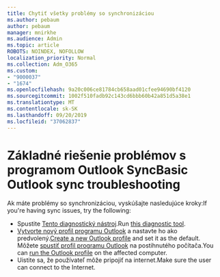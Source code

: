 ```yaml
---
title: Chytiť všetky problémy so synchronizáciou
ms.author: pebaum
author: pebaum
manager: mnirkhe
ms.audience: Admin
ms.topic: article
ROBOTS: NOINDEX, NOFOLLOW
localization_priority: Normal
ms.collection: Adm_O365
ms.custom:
- "9000037"
- "1674"
ms.openlocfilehash: 9a20c006ce81784cb658aad01cfee94690bf4120
ms.sourcegitcommit: 1002f510fadb92c143cd6bbb60b42a851d5a38e1
ms.translationtype: MT
ms.contentlocale: sk-SK
ms.lasthandoff: 09/20/2019
ms.locfileid: "37062837"
---
```

# <a name="basic-outlook-sync-troubleshooting"></a><span data-ttu-id="d1b58-102">Základné riešenie problémov s programom Outlook Sync</span><span class="sxs-lookup"><span data-stu-id="d1b58-102">Basic Outlook sync troubleshooting</span></span>

<span data-ttu-id="d1b58-103">Ak máte problémy so synchronizáciou, vyskúšajte nasledujúce kroky:</span><span class="sxs-lookup"><span data-stu-id="d1b58-103">If you're having sync issues, try the following:</span></span>

- <span data-ttu-id="d1b58-104">Spustite [Tento diagnostický nástroj](https://aka.ms/sara-outlooksendreceive).</span><span class="sxs-lookup"><span data-stu-id="d1b58-104">Run [this diagnostic tool](https://aka.ms/sara-outlooksendreceive).</span></span>
- <span data-ttu-id="d1b58-105">[Vytvorte nový profil programu Outlook](https://support.office.com/article/f544c1ba-3352-4b3b-be0b-8d42a540459d) a nastavte ho ako predvolený.</span><span class="sxs-lookup"><span data-stu-id="d1b58-105">[Create a new Outlook profile](https://support.office.com/article/f544c1ba-3352-4b3b-be0b-8d42a540459d) and set it as the default.</span></span> <span data-ttu-id="d1b58-106">Môžete [spustiť profil programu Outlook](https://aka.ms/SaRA-OutlookSetupProfile) na postihnutého počítača.</span><span class="sxs-lookup"><span data-stu-id="d1b58-106">You can [run the Outlook profile](https://aka.ms/SaRA-OutlookSetupProfile) on the affected computer.</span></span>
- <span data-ttu-id="d1b58-107">Uistite sa, že používateľ môže pripojiť na internet.</span><span class="sxs-lookup"><span data-stu-id="d1b58-107">Make sure the user can connect to the Internet.</span></span> 